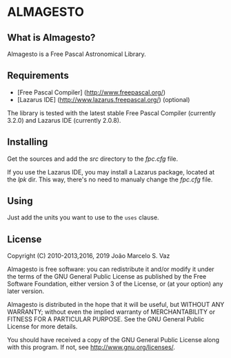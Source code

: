 # ALMAGESTO

## What is Almagesto?

Almagesto is a Free Pascal Astronomical Library.

## Requirements

- [Free Pascal Compiler] (http://www.freepascal.org/)
- [Lazarus IDE] (http://www.lazarus.freepascal.org/) (optional)

The library is tested with the latest stable Free Pascal Compiler (currently 3.2.0) and Lazarus IDE (currently 2.0.8).

## Installing

Get the sources and add the _src_ directory to the _fpc.cfg_ file.

If you use the Lazarus IDE, you may install a Lazarus package, located at the _lpk_ dir. This way, there's no need to manualy change the _fpc.cfg_ file.

## Using

Just add the units you want to use to the `uses` clause.

## License

Copyright (C) 2010-2013,2016, 2019 João Marcelo S. Vaz

Almagesto is free software: you can redistribute it and/or modify it under the terms of the GNU General Public License as published by the Free Software Foundation, either version 3 of the License, or (at your option) any later version.

Almagesto is distributed in the hope that it will be useful, but WITHOUT ANY WARRANTY; without even the implied warranty of MERCHANTABILITY or FITNESS FOR A PARTICULAR PURPOSE. See the GNU General Public License for more details.

You should have received a copy of the GNU General Public License along with this program.  If not, see [<http://www.gnu.org/licenses/>](http://www.gnu.org/licenses/).


